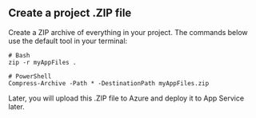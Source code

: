 ## Create a project .ZIP file

Create a ZIP archive of everything in your project. The commands below use the default tool in your terminal:

```
# Bash
zip -r myAppFiles .

# PowerShell
Compress-Archive -Path * -DestinationPath myAppFiles.zip
``` 

Later, you will upload this .ZIP file to Azure and deploy it to App Service later.